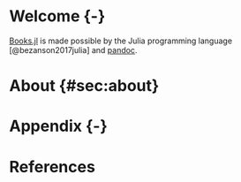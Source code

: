 # Welcome {-}

[Books.jl](https://github.com/rikhuijzer/Books.jl) is made possible by the Julia programming language [@bezanson2017julia] and [pandoc](https://github.com/jgm/pandoc).

# About {#sec:about}


# Appendix {-}



# References
